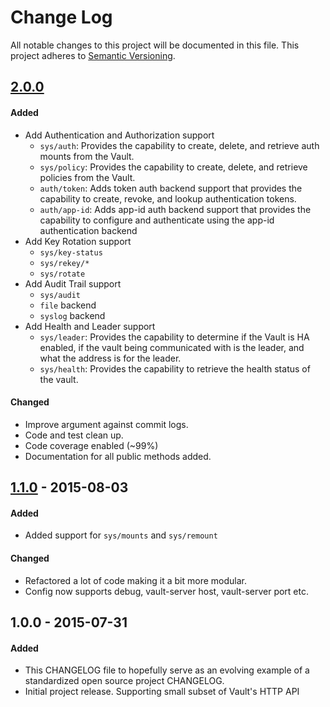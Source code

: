 # Change Log
All notable changes to this project will be documented in this file.
This project adheres to [Semantic Versioning](http://semver.org/).

## [2.0.0][unreleased]
#### Added
- Add Authentication and Authorization support
  + `sys/auth`: Provides the capability to create, delete, and retrieve
auth mounts from the Vault.
  + `sys/policy`: Provides the capability to create, delete, and retrieve
policies from the Vault.
  + `auth/token`: Adds token auth backend support that provides the
capability to create, revoke, and lookup authentication tokens.
  + `auth/app-id`: Adds app-id auth backend support that provides the
capability to configure and authenticate using the app-id
authentication backend
- Add Key Rotation support
  + `sys/key-status`
  + `sys/rekey/*`
  + `sys/rotate`
- Add Audit Trail support
  + `sys/audit`
  + `file` backend
  + `syslog` backend
- Add Health and Leader support
  + `sys/leader`: Provides the capability to determine if the Vault
is HA enabled, if the vault being communicated with is the leader,
and what the address is for the leader.
  + `sys/health`: Provides the capability to retrieve the health status
of the vault.

#### Changed
- Improve argument against commit logs.
- Code and test clean up.
- Code coverage enabled (~99%)
- Documentation for all public methods added.

## [1.1.0] - 2015-08-03
#### Added
- Added support for `sys/mounts` and `sys/remount`

#### Changed
- Refactored a lot of code making it a bit more modular.
- Config now supports debug, vault-server host, vault-server port etc.

## 1.0.0 - 2015-07-31
#### Added
- This CHANGELOG file to hopefully serve as an evolving example of a standardized open source project CHANGELOG.
- Initial project release. Supporting small subset of Vault's HTTP API

[unreleased]: https://github.com/chiefy/vaulted/compare/v1.1.0...HEAD
[1.1.0]: https://github.com/chiefy/vaulted/compare/v1.0.0...v1.1.0
[1.0.0]: https://github.com/chiefy/vaulted/compare/v1.0.0...v1.0.0